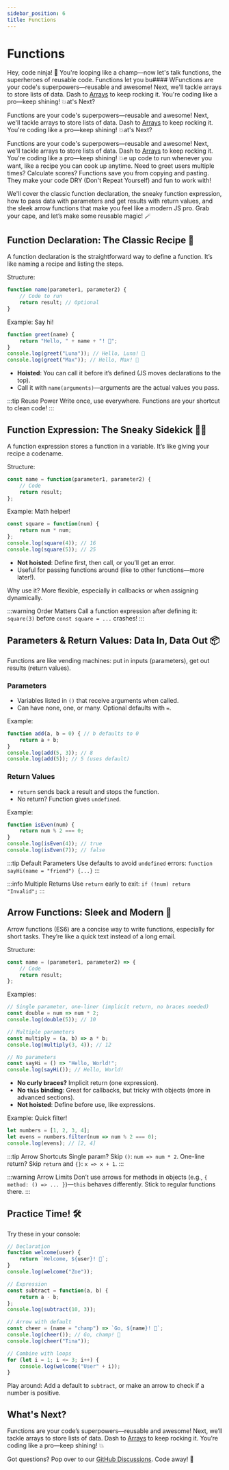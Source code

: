 ```yaml
---
sidebar_position: 6
title: Functions
---
```


# Functions

Hey, code ninja! 🥷 You're looping like a champ—now let's talk functions, the superheroes of reusable code. Functions let you bu#### WFunctions are your code's superpowers—reusable and awesome! Next, we'll tackle arrays to store lists of data. Dash to [Arrays](./arrays.md) to keep rocking it. You're coding like a pro—keep shining! 💥at's Next?

Functions are your code's superpowers—reusable and awesome! Next, we'll tackle arrays to store lists of data. Dash to [Arrays](./arrays.md) to keep rocking it. You're coding like a pro—keep shining! 💥at's Next?

Functions are your code's superpowers—reusable and awesome! Next, we'll tackle arrays to store lists of data. Dash to [Arrays](./arrays.md) to keep rocking it. You're coding like a pro—keep shining! 💥e up code to run whenever you want, like a recipe you can cook up anytime. Need to greet users multiple times? Calculate scores? Functions save you from copying and pasting. They make your code DRY (Don't Repeat Yourself) and fun to work with!

We'll cover the classic function declaration, the sneaky function expression, how to pass data with parameters and get results with return values, and the sleek arrow functions that make you feel like a modern JS pro. Grab your cape, and let’s make some reusable magic! 🪄

## Function Declaration: The Classic Recipe 🍳

A function declaration is the straightforward way to define a function. It’s like naming a recipe and listing the steps.

Structure:

```javascript
function name(parameter1, parameter2) {
    // Code to run
    return result; // Optional
}
```

Example: Say hi!

```javascript
function greet(name) {
    return "Hello, " + name + "! 👋";
}
console.log(greet("Luna")); // Hello, Luna! 👋
console.log(greet("Max")); // Hello, Max! 👋
```

- **Hoisted**: You can call it before it’s defined (JS moves declarations to the top).
- Call it with `name(arguments)`—arguments are the actual values you pass.

:::tip Reuse Power
Write once, use everywhere. Functions are your shortcut to clean code!
:::

## Function Expression: The Sneaky Sidekick 🕵️‍♂️

A function expression stores a function in a variable. It’s like giving your recipe a codename.

Structure:

```javascript
const name = function(parameter1, parameter2) {
    // Code
    return result;
};
```

Example: Math helper!

```javascript
const square = function(num) {
    return num * num;
};
console.log(square(4)); // 16
console.log(square(5)); // 25
```

- **Not hoisted**: Define first, then call, or you’ll get an error.
- Useful for passing functions around (like to other functions—more later!).

Why use it? More flexible, especially in callbacks or when assigning dynamically.

:::warning Order Matters
Call a function expression after defining it: `square(3)` before `const square = ...` crashes!
:::

## Parameters & Return Values: Data In, Data Out 📦

Functions are like vending machines: put in inputs (parameters), get out results (return values).

### Parameters

- Variables listed in `()` that receive arguments when called.
- Can have none, one, or many. Optional defaults with `=`.

Example:

```javascript
function add(a, b = 0) { // b defaults to 0
    return a + b;
}
console.log(add(5, 3)); // 8
console.log(add(5)); // 5 (uses default)
```

### Return Values

- `return` sends back a result and stops the function.
- No return? Function gives `undefined`.

Example:

```javascript
function isEven(num) {
    return num % 2 === 0;
}
console.log(isEven(4)); // true
console.log(isEven(7)); // false
```

:::tip Default Parameters
Use defaults to avoid `undefined` errors: `function sayHi(name = "friend") {...}`
:::

:::info Multiple Returns
Use `return` early to exit: `if (!num) return "Invalid";`
:::

## Arrow Functions: Sleek and Modern 🏹

Arrow functions (ES6) are a concise way to write functions, especially for short tasks. They’re like a quick text instead of a long email.

Structure:

```javascript
const name = (parameter1, parameter2) => {
    // Code
    return result;
};
```

Examples:

```javascript
// Single parameter, one-liner (implicit return, no braces needed)
const double = num => num * 2;
console.log(double(5)); // 10

// Multiple parameters
const multiply = (a, b) => a * b;
console.log(multiply(3, 4)); // 12

// No parameters
const sayHi = () => "Hello, World!";
console.log(sayHi()); // Hello, World!
```

- **No curly braces?** Implicit return (one expression).
- **No `this` binding**: Great for callbacks, but tricky with objects (more in advanced sections).
- **Not hoisted**: Define before use, like expressions.

Example: Quick filter!

```javascript
let numbers = [1, 2, 3, 4];
let evens = numbers.filter(num => num % 2 === 0);
console.log(evens); // [2, 4]
```

:::tip Arrow Shortcuts
Single param? Skip `()`: `num => num * 2`. One-line return? Skip `return` and `{}`: `x => x + 1`.
:::

:::warning Arrow Limits
Don’t use arrows for methods in objects (e.g., `{ method: () => ... }`)—`this` behaves differently. Stick to regular functions there.
:::

## Practice Time! 🛠️

Try these in your console:

```javascript
// Declaration
function welcome(user) {
    return `Welcome, ${user}! 🌟`;
}
console.log(welcome("Zoe"));

// Expression
const subtract = function(a, b) {
    return a - b;
};
console.log(subtract(10, 3));

// Arrow with default
const cheer = (name = "champ") => `Go, ${name}! 🎉`;
console.log(cheer()); // Go, champ! 🎉
console.log(cheer("Tina"));

// Combine with loops
for (let i = 1; i <= 3; i++) {
    console.log(welcome("User" + i));
}
```

Play around: Add a default to `subtract`, or make an arrow to check if a number is positive.

## What's Next?

Functions are your code’s superpowers—reusable and awesome! Next, we’ll tackle arrays to store lists of data. Dash to [Arrays](./arrays) to keep rocking it. You’re coding like a pro—keep shining! 💥

Got questions? Pop over to our [GitHub Discussions](https://github.com/sammy6378/reference/discussions). Code away! 🚀
